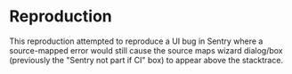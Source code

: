 # Reproduction

This reproduction attempted to reproduce a UI bug in Sentry where a source-mapped error would still cause the source maps wizard dialog/box (previously the "Sentry not part if CI" box) to appear above the stacktrace.